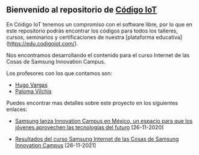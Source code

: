 ## Bienvenido al repositorio de [Código IoT](https://www.codigoiot.com/)
En Código IoT tenemos un compromiso con el software libre, por lo que en este repositorio podrás encontrar los códigos para todos los talleres, cursos, seminarios y certificaciones de nuestra [plataforma educativa]
(https://edu.codigoiot.com/).

Nos encontramos desarrollando el contenido para el curso Internet de las Cosas de Samsung Innovation Campus.

Los profesores con los que contamos son:

 - [Hugo Vargas](https://github.com/hugoescalpelo)
 - [Paloma Vilchis](https://github.com/PalomaVilchis)

Puedes encontrar mas detalles sobre este proyecto en los siguientes enlaces:

 - [Samsung lanza Innovation Campus en México, un espacio para que los
   jóvenes aprovechen las tecnologías del
   futuro](https://news.samsung.com/mx/samsung-lanza-innovation-campus-en-mexico-un-espacio-para-que-los-jovenes-aprovechen-las-tecnologias-del-futuro)
   [26-11-2020]
   
 - [Resultados del curso Samsung Internet de las Cosas de Samsung Innovation Campus](https://www.codigoiot.com/samsung-innovation-campus-resultados/) [26-11-2021]
